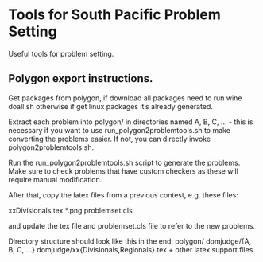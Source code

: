 # Tools for South Pacific Problem Setting

Useful tools for problem setting.

## Polygon export instructions.

Get packages from polygon, if download all packages need to run wine doall.sh
otherwise if get linux packages it’s already generated.

Extract each problem into polygon/ in directories named A, B, C, ... - this is
necessary if you want to use run_polygon2problemtools.sh to make converting the
problems easier. If not, you can directly invoke polygon2problemtools.sh.

Run the run_polygon2problemtools.sh script to generate the problems. Make sure
to check problems that have custom checkers as these will require manual
modification.

After that, copy the latex files from a previous contest, e.g. these files:

xxDivisionals.tex
\*.png
problemset.cls

and update the tex file and problemset.cls file to refer to the new problems.

Directory structure should look like this in the end:
polygon/<POLYGON PROBLEMS>
domjudge/{A, B, C, ...}
domjudge/xx{Divisionals,Regionals}.tex + other latex support files.
